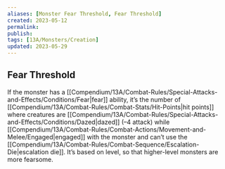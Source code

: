 ```yaml
---
aliases: [Monster Fear Threshold, Fear Threshold]
created: 2023-05-12
permalink: 
publish: 
tags: [13A/Monsters/Creation]
updated: 2023-05-29
---
```


## Fear Threshold

If the monster has a [[Compendium/13A/Combat-Rules/Special-Attacks-and-Effects/Conditions/Fear|fear]] ability, it’s the number of [[Compendium/13A/Combat-Rules/Combat-Stats/Hit-Points|hit points]] where creatures are [[Compendium/13A/Combat-Rules/Special-Attacks-and-Effects/Conditions/Dazed|dazed]] (–4 attack) while [[Compendium/13A/Combat-Rules/Combat-Actions/Movement-and-Melee/Engaged|engaged]] with the monster and can’t use the [[Compendium/13A/Combat-Rules/Combat-Sequence/Escalation-Die|escalation die]]. It’s based on level, so that higher-level monsters are more fearsome.

